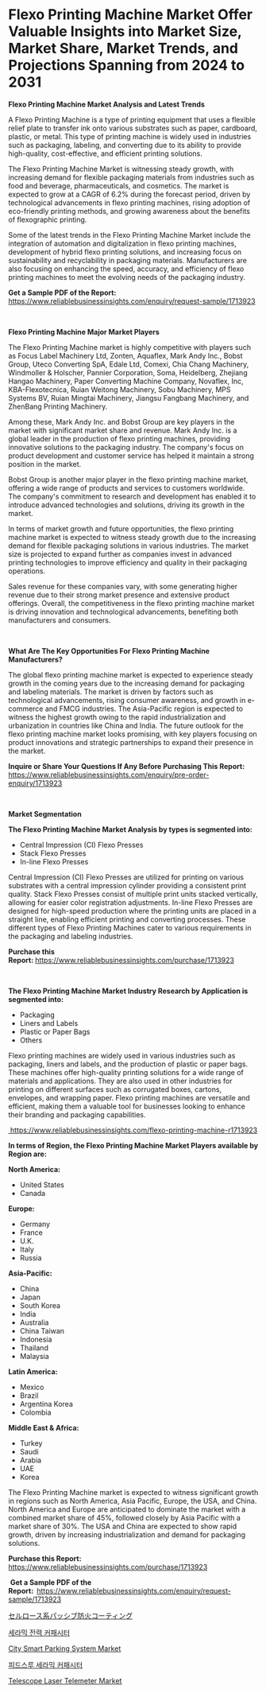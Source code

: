 <p><h1>Flexo Printing Machine Market Offer Valuable Insights into Market Size, Market Share, Market Trends, and Projections Spanning from 2024 to 2031</h1></p><p><strong>Flexo Printing Machine Market Analysis and Latest Trends</strong></p>
<p><p>A Flexo Printing Machine is a type of printing equipment that uses a flexible relief plate to transfer ink onto various substrates such as paper, cardboard, plastic, or metal. This type of printing machine is widely used in industries such as packaging, labeling, and converting due to its ability to provide high-quality, cost-effective, and efficient printing solutions.</p><p>The Flexo Printing Machine Market is witnessing steady growth, with increasing demand for flexible packaging materials from industries such as food and beverage, pharmaceuticals, and cosmetics. The market is expected to grow at a CAGR of 6.2% during the forecast period, driven by technological advancements in flexo printing machines, rising adoption of eco-friendly printing methods, and growing awareness about the benefits of flexographic printing.</p><p>Some of the latest trends in the Flexo Printing Machine Market include the integration of automation and digitalization in flexo printing machines, development of hybrid flexo printing solutions, and increasing focus on sustainability and recyclability in packaging materials. Manufacturers are also focusing on enhancing the speed, accuracy, and efficiency of flexo printing machines to meet the evolving needs of the packaging industry.</p></p>
<p><strong>Get a Sample PDF of the Report:&nbsp;</strong> <a href="https://www.reliablebusinessinsights.com/enquiry/request-sample/1713923">https://www.reliablebusinessinsights.com/enquiry/request-sample/1713923</a></p>
<p>&nbsp;</p>
<p><strong>Flexo Printing Machine Major Market Players</strong></p>
<p><p>The Flexo Printing Machine market is highly competitive with players such as Focus Label Machinery Ltd, Zonten, Aquaflex, Mark Andy Inc., Bobst Group, Uteco Converting SpA, Edale Ltd, Comexi, Chia Chang Machinery, Windmoller & Holscher, Pannier Corporation, Soma, Heidelberg, Zhejiang Hangao Machinery, Paper Converting Machine Company, Novaflex, Inc, KBA-Flexotecnica, Ruian Weitong Machinery, Sobu Machinery, MPS Systems BV, Ruian Mingtai Machinery, Jiangsu Fangbang Machinery, and ZhenBang Printing Machinery.</p><p>Among these, Mark Andy Inc. and Bobst Group are key players in the market with significant market share and revenue. Mark Andy Inc. is a global leader in the production of flexo printing machines, providing innovative solutions to the packaging industry. The company's focus on product development and customer service has helped it maintain a strong position in the market.</p><p>Bobst Group is another major player in the flexo printing machine market, offering a wide range of products and services to customers worldwide. The company's commitment to research and development has enabled it to introduce advanced technologies and solutions, driving its growth in the market.</p><p>In terms of market growth and future opportunities, the flexo printing machine market is expected to witness steady growth due to the increasing demand for flexible packaging solutions in various industries. The market size is projected to expand further as companies invest in advanced printing technologies to improve efficiency and quality in their packaging operations.</p><p>Sales revenue for these companies vary, with some generating higher revenue due to their strong market presence and extensive product offerings. Overall, the competitiveness in the flexo printing machine market is driving innovation and technological advancements, benefiting both manufacturers and consumers.</p></p>
<p>&nbsp;</p>
<p><strong>What Are The Key Opportunities For Flexo Printing Machine Manufacturers?</strong></p>
<p><p>The global flexo printing machine market is expected to experience steady growth in the coming years due to the increasing demand for packaging and labeling materials. The market is driven by factors such as technological advancements, rising consumer awareness, and growth in e-commerce and FMCG industries. The Asia-Pacific region is expected to witness the highest growth owing to the rapid industrialization and urbanization in countries like China and India. The future outlook for the flexo printing machine market looks promising, with key players focusing on product innovations and strategic partnerships to expand their presence in the market.</p></p>
<p><strong>Inquire or Share Your Questions If Any Before Purchasing This Report:</strong> <a href="https://www.reliablebusinessinsights.com/enquiry/pre-order-enquiry/1713923">https://www.reliablebusinessinsights.com/enquiry/pre-order-enquiry/1713923</a></p>
<p>&nbsp;</p>
<p><strong>Market Segmentation</strong></p>
<p><strong>The Flexo Printing Machine Market Analysis by types is segmented into:</strong></p>
<p><ul><li>Central Impression (CI) Flexo Presses</li><li>Stack Flexo Presses</li><li>In-line Flexo Presses</li></ul></p>
<p><p>Central Impression (CI) Flexo Presses are utilized for printing on various substrates with a central impression cylinder providing a consistent print quality. Stack Flexo Presses consist of multiple print units stacked vertically, allowing for easier color registration adjustments. In-line Flexo Presses are designed for high-speed production where the printing units are placed in a straight line, enabling efficient printing and converting processes. These different types of Flexo Printing Machines cater to various requirements in the packaging and labeling industries.</p></p>
<p><strong>Purchase this Report:&nbsp;</strong><a href="https://www.reliablebusinessinsights.com/purchase/1713923">https://www.reliablebusinessinsights.com/purchase/1713923</a></p>
<p>&nbsp;</p>
<p><strong>The Flexo Printing Machine Market Industry Research by Application is segmented into:</strong></p>
<p><ul><li>Packaging</li><li>Liners and Labels</li><li>Plastic or Paper Bags</li><li>Others</li></ul></p>
<p><p>Flexo printing machines are widely used in various industries such as packaging, liners and labels, and the production of plastic or paper bags. These machines offer high-quality printing solutions for a wide range of materials and applications. They are also used in other industries for printing on different surfaces such as corrugated boxes, cartons, envelopes, and wrapping paper. Flexo printing machines are versatile and efficient, making them a valuable tool for businesses looking to enhance their branding and packaging capabilities.</p></p>
<p><a href="https://www.reliablebusinessinsights.com/flexo-printing-machine-r1713923">&nbsp;https://www.reliablebusinessinsights.com/flexo-printing-machine-r1713923</a></p>
<p><strong>In terms of Region, the Flexo Printing Machine Market Players available by Region are:</strong></p>
<p>
    <p> <strong> North America: </strong>
        <ul>
            <li>United States</li>
            <li>Canada</li>
        </ul>
        </p> 
    <p> <strong> Europe: </strong>
        <ul>
            <li>Germany</li>
            <li>France</li>
            <li>U.K.</li>
            <li>Italy</li>
            <li>Russia</li>
        </ul>
        </p> 
    <p> <strong> Asia-Pacific: </strong>
        <ul>
            <li>China</li>
            <li>Japan</li>
            <li>South Korea</li>
            <li>India</li>
            <li>Australia</li>
            <li>China Taiwan</li>
            <li>Indonesia</li>
            <li>Thailand</li>
            <li>Malaysia</li>
        </ul>
        </p> 
    <p> <strong> Latin America: </strong>
        <ul>
            <li>Mexico</li>
            <li>Brazil</li>
            <li>Argentina Korea</li>
            <li>Colombia</li>
        </ul>
        </p> 
    <p> <strong> Middle East & Africa: </strong>
        <ul>
            <li>Turkey</li>
            <li>Saudi</li>
            <li>Arabia</li>
            <li>UAE</li>
            <li>Korea</li>
        </ul>
    </p>
    </p>
<p><p>The Flexo Printing Machine market is expected to witness significant growth in regions such as North America, Asia Pacific, Europe, the USA, and China. North America and Europe are anticipated to dominate the market with a combined market share of 45%, followed closely by Asia Pacific with a market share of 30%. The USA and China are expected to show rapid growth, driven by increasing industrialization and demand for packaging solutions.</p></p>
<p><strong>Purchase this Report: </strong><a href="https://www.reliablebusinessinsights.com/purchase/1713923">https://www.reliablebusinessinsights.com/purchase/1713923</a></p>
<p>&nbsp;<strong>Get a Sample PDF of the Report:&nbsp;&nbsp;</strong><a href="https://www.reliablebusinessinsights.com/enquiry/request-sample/1713923">https://www.reliablebusinessinsights.com/enquiry/request-sample/1713923</a></p>
<p><strong></strong></p>
<p><p><a href="https://github.com/LizaHeller2023/Market-Research-Report-List-1/blob/main/7258119113234.md">セルロース系パッシブ防火コーティング</a></p><p><a href="https://github.com/mpodehpw07370073/Market-Research-Report-List-2/blob/main/5991543124041.md">세라믹 전력 커패시터</a></p><p><a href="https://github.com/luckyshygirl/Market-Research-Report-List-5/blob/main/city-smart-parking-system-market.md">City Smart Parking System Market</a></p><p><a href="https://github.com/TobyKub4685/Market-Research-Report-List-2/blob/main/1380298124042.md">피드스루 세라믹 커패시터</a></p><p><a href="https://github.com/vimar16th/Market-Research-Report-List-5/blob/main/telescope-laser-telemeter-market.md">Telescope Laser Telemeter Market</a></p></p>